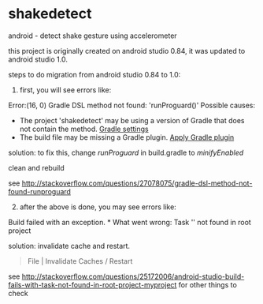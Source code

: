 shakedetect
===========

android - detect shake gesture using accelerometer


this project is originally created on android studio 0.84, it was updated to android studio 1.0.  

steps to do migration from android studio 0.84 to 1.0:

1. first, you will see errors like:

Error:(16, 0) Gradle DSL method not found: 'runProguard()' Possible causes:
<ul>
  <li>The project 'shakedetect' may be using a version of Gradle that does not contain the method. <a href="openGradleSettings">Gradle settings</a></li>
  <li>The build file may be missing a Gradle plugin. <a href="apply.gradle.plugin">Apply Gradle plugin</a></li>
</ul>

solution:
to fix this, change *runProguard* in build.gradle to *minifyEnabled*

clean and rebuild

see http://stackoverflow.com/questions/27078075/gradle-dsl-method-not-found-runproguard


2. after the above is done, you may see errors like: 

Build failed with an exception.  * What went wrong: Task '' not found in root project 

solution: 
invalidate cache and restart.
> File | Invalidate Caches / Restart

see http://stackoverflow.com/questions/25172006/android-studio-build-fails-with-task-not-found-in-root-project-myproject  for other things to check

